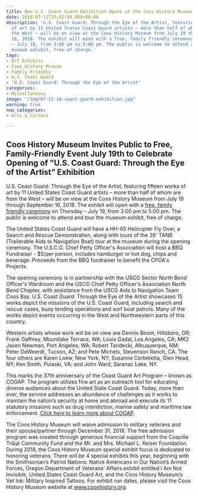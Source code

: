 ```yaml
---
title: New U.S. Coast Guard Exhibition Opens at the Coos History Museum
date: 2018-07-11T15:02:58.000+00:00
description: 'U.S. Coast Guard: Through the Eye of the Artist, featuring fifteen works
  of art by 11 United States Coast Guard artists – more than half of whom are from
  the West – will be on view at the Coos History Museum from July 19 through September
  16, 2018. The exhibit will open with a free, family friendly ceremony on Thursday
  – July 19, from 3:00 pm to 5:00 pm. The public is welcome to attend and tour the
  museum exhibit, free of charge.'
tags:
- Art Exhibits
- Coos History Museum
- Family Friendly
- U.S. Coast Guard
- 'U.S. Coast Guard: Through the Eye of the Artist'
categories:
- Miscellaneous
image: "/img/07-11-18-coast-guard-exhibition.jpg"
warning: true
new_categories:
- Arts & Culture

---
```

<h2>Coos History Museum Invites Public to Free, Family-Friendly Event July 19th to Celebrate Opening of "U.S. Coast Guard: Through the Eye of the Artist” Exhibition</h2>
U.S. Coast Guard: Through the Eye of the Artist, featuring fifteen works of art by 11 United States Coast Guard artists – more than half of whom are from the West – will be on view at the Coos History Museum from July 19 through September 16, 2018. The exhibit will open with a <a href="https://cooshistory.org/events/us-coast-guard-art-through-the-eye-of-the-artist-exhibit-opening/" target="_blank" rel="noopener noreferrer">free, family friendly ceremony</a> on Thursday – July 19, from 3:00 pm to 5:00 pm. The public is welcome to attend and tour the museum exhibit, free of charge.

The United States Coast Guard will have a HH-65 Helicopter Fly Over, a Search and Rescue Demonstration, along with tours of the 26' TANB (Trailerable Aids to Navigation Boat) tour at the museum during the opening ceremony. The U.S.C.G. Chief Petty Officer's Association will host a BBQ Fundraiser - $5/per person, includes hamburger or hot dog, chips and beverage. Proceeds from the BBQ fundraiser to benefit the CPOA's Projects.

The opening ceremony is in partnership with the USCG Sector North Bend Officer's Wardroom and the USCG Chief Petty Officer's Association North Bend Chapter, with assistance from the USCG Aids to Navigation
Team Coos Bay. U.S. Coast Guard: Through the Eye of the Artist showcases 15 works depict the missions of the U.S. Coast Guard, including search and rescue cases, buoy tending operations and surf boat patrols. Many of the works depict events occurring in the West and Northwestern parts of this country.

Western artists whose work will be on view are Dennis Boom, Hillsboro, OR; Frank Gaffney, Mountlake Terrace, WA; Louis Gadal, Los Angeles, CA; MK2 Jasen Newman, Port Angeles, WA; Robert Tandecki, Albuquerque, NM; Peter DeWeerdt, Tucson, AZ; and Pete Michels, Stevenson Ranch, CA. The four others are Karen Loew, New York, NY; Susanne Corbeletta, Glen Head, NY; Ken Smith, Pulaski, VA; and John Ward, Saranac Lake, NY.

This marks the 37th anniversary of the Coast Guard Art Program – known as COGAP. The program utilizes fine art as an outreach tool for educating diverse audiences about the United State Coast Guard. Today, more than ever, the service addresses an abundance of challenges as it works to maintain the nation’s security at home and abroad and execute its 11 statutory missions such as drug interdiction, marine safety and maritime law enforcement. <a href="https://www.uscg.mil/Community/Art-Program/" target="_blank" rel="noopener noreferrer">Click here to learn more about COGAP</a>.

The Coos History Museum will waive admission to military veterans and their spouse/partner through December 31, 2018. The free admission program was created through generous financial support from the Coquille Tribal Community Fund and the Mr. and Mrs. Michael L. Keiser Foundation. During 2018, the Coos History Museum special exhibit focus is dedicated to honoring veterans. There will be 4 special exhibits this year, beginning with the Smithsonian’s Patriot Nations: Native Americans in Our Nation’s Armed Forces, Oregon Department of Veterans’ Affairs exhibit entitled I Am Not Invisible, United States Coast Guard Art, and the Coos History Museum’s Vet Ink: Military Inspired Tattoos. For exhibit run dates, please visit the Coos History Museum website at <a href="https://cooshistory.org" target="_blank" rel="noopener noreferrer">www.cooshistory.org</a>.